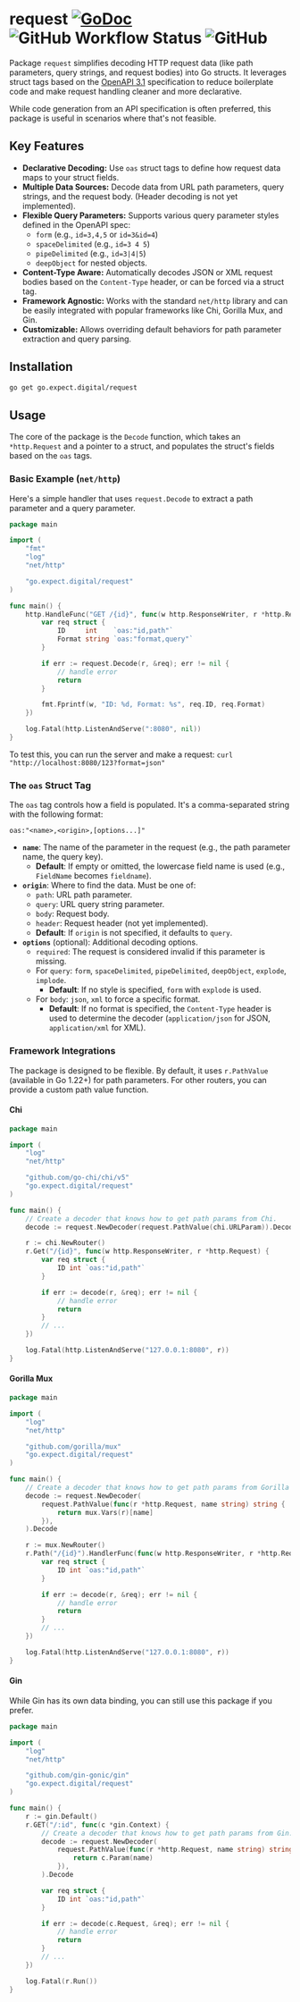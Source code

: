 # request [![GoDoc](https://img.shields.io/badge/pkg.go.dev-doc-blue)](https://pkg.go.dev/go.expect.digital/request) ![GitHub Workflow Status](https://img.shields.io/github/actions/workflow/status/expect-digital/go-request/workflow.yml) ![GitHub](https://img.shields.io/github/license/expect-digital/go-request)

Package `request` simplifies decoding HTTP request data (like path parameters, query strings, and request bodies) into Go structs. It leverages struct tags based on the [OpenAPI 3.1](https://github.com/OAI/OpenAPI-Specification/blob/main/versions/3.1.0.md) specification to reduce boilerplate code and make request handling cleaner and more declarative.

While code generation from an API specification is often preferred, this package is useful in scenarios where that's not feasible.

## Key Features

- **Declarative Decoding:** Use `oas` struct tags to define how request data maps to your struct fields.
- **Multiple Data Sources:** Decode data from URL path parameters, query strings, and the request body. (Header decoding is not yet implemented).
- **Flexible Query Parameters:** Supports various query parameter styles defined in the OpenAPI spec:
  - `form` (e.g., `id=3,4,5` or `id=3&id=4`)
  - `spaceDelimited` (e.g., `id=3 4 5`)
  - `pipeDelimited` (e.g., `id=3|4|5`)
  - `deepObject` for nested objects.
- **Content-Type Aware:** Automatically decodes JSON or XML request bodies based on the `Content-Type` header, or can be forced via a struct tag.
- **Framework Agnostic:** Works with the standard `net/http` library and can be easily integrated with popular frameworks like Chi, Gorilla Mux, and Gin.
- **Customizable:** Allows overriding default behaviors for path parameter extraction and query parsing.

## Installation

```sh
go get go.expect.digital/request
```

## Usage

The core of the package is the `Decode` function, which takes an `*http.Request` and a pointer to a struct, and populates the struct's fields based on the `oas` tags.

### Basic Example (`net/http`)

Here's a simple handler that uses `request.Decode` to extract a path parameter and a query parameter.

```go
package main

import (
	"fmt"
	"log"
	"net/http"

	"go.expect.digital/request"
)

func main() {
	http.HandleFunc("GET /{id}", func(w http.ResponseWriter, r *http.Request) {
		var req struct {
			ID     int    `oas:"id,path"`
			Format string `oas:"format,query"`
		}

		if err := request.Decode(r, &req); err != nil {
			// handle error
			return
		}

		fmt.Fprintf(w, "ID: %d, Format: %s", req.ID, req.Format)
	})

	log.Fatal(http.ListenAndServe(":8080", nil))
}
```

To test this, you can run the server and make a request:
`curl "http://localhost:8080/123?format=json"`

### The `oas` Struct Tag

The `oas` tag controls how a field is populated. It's a comma-separated string with the following format:

`oas:"<name>,<origin>,[options...]"`

- **`name`**: The name of the parameter in the request (e.g., the path parameter name, the query key).
  - **Default**: If empty or omitted, the lowercase field name is used (e.g., `FieldName` becomes `fieldname`).
- **`origin`**: Where to find the data. Must be one of:
  - `path`: URL path parameter.
  - `query`: URL query string parameter.
  - `body`: Request body.
  - `header`: Request header (not yet implemented).
  - **Default**: If `origin` is not specified, it defaults to `query`.
- **`options`** (optional): Additional decoding options.
  - `required`: The request is considered invalid if this parameter is missing.
  - For `query`: `form`, `spaceDelimited`, `pipeDelimited`, `deepObject`, `explode`, `implode`.
    - **Default**: If no style is specified, `form` with `explode` is used.
  - For `body`: `json`, `xml` to force a specific format.
    - **Default**: If no format is specified, the `Content-Type` header is used to determine the decoder (`application/json` for JSON, `application/xml` for XML).

### Framework Integrations

The package is designed to be flexible. By default, it uses `r.PathValue` (available in Go 1.22+) for path parameters. For other routers, you can provide a custom path value function.

#### Chi

```go
package main

import (
	"log"
	"net/http"

	"github.com/go-chi/chi/v5"
	"go.expect.digital/request"
)

func main() {
	// Create a decoder that knows how to get path params from Chi.
	decode := request.NewDecoder(request.PathValue(chi.URLParam)).Decode

	r := chi.NewRouter()
	r.Get("/{id}", func(w http.ResponseWriter, r *http.Request) {
		var req struct {
			ID int `oas:"id,path"`
		}

		if err := decode(r, &req); err != nil {
			// handle error
			return
		}
		// ...
	})

	log.Fatal(http.ListenAndServe("127.0.0.1:8080", r))
}
```

#### Gorilla Mux

```go
package main

import (
	"log"
	"net/http"

	"github.com/gorilla/mux"
	"go.expect.digital/request"
)

func main() {
	// Create a decoder that knows how to get path params from Gorilla Mux.
	decode := request.NewDecoder(
		request.PathValue(func(r *http.Request, name string) string {
			return mux.Vars(r)[name]
		}),
	).Decode

	r := mux.NewRouter()
	r.Path("/{id}").HandlerFunc(func(w http.ResponseWriter, r *http.Request) {
		var req struct {
			ID int `oas:"id,path"`
		}

		if err := decode(r, &req); err != nil {
			// handle error
			return
		}
		// ...
	})

	log.Fatal(http.ListenAndServe("127.0.0.1:8080", r))
}
```

#### Gin

While Gin has its own data binding, you can still use this package if you prefer.

```go
package main

import (
	"log"
	"net/http"

	"github.com/gin-gonic/gin"
	"go.expect.digital/request"
)

func main() {
	r := gin.Default()
	r.GET("/:id", func(c *gin.Context) {
		// Create a decoder that knows how to get path params from Gin.
		decode := request.NewDecoder(
			request.PathValue(func(r *http.Request, name string) string {
				return c.Param(name)
			}),
		).Decode

		var req struct {
			ID int `oas:"id,path"`
		}

		if err := decode(c.Request, &req); err != nil {
			// handle error
			return
		}
		// ...
	})

	log.Fatal(r.Run())
}
```
